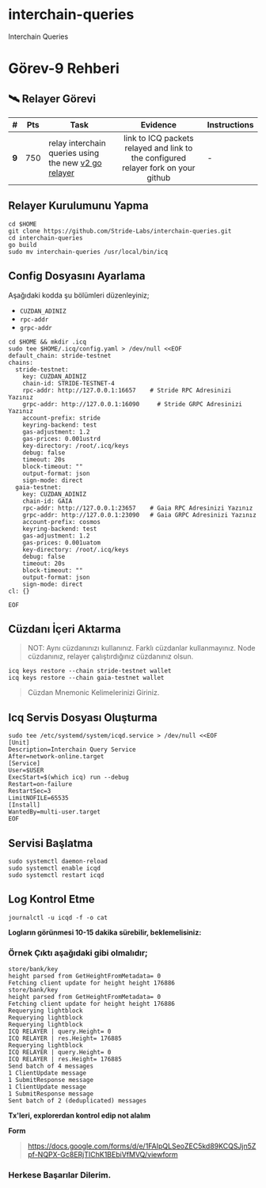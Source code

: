 # interchain-queries
Interchain Queries

# Görev-9 Rehberi

## 🛰  Relayer Görevi 

| #     | Pts |  Task                                                                                                             | Evidence                                                                           | Instructions      |
| ----- | --- | ----------------------------------------------------------------------------------------------------------------- |:----------------------------------------------------------------------------------:| ----------------- |
| **9** | 750 | relay interchain queries using the new [v2 go relayer](https://github.com/cosmos/relayer/releases/tag/v2.0.0-rc4) | link to ICQ packets relayed and link to the configured relayer fork on your github | - |

## Relayer Kurulumunu Yapma
```
cd $HOME
git clone https://github.com/Stride-Labs/interchain-queries.git
cd interchain-queries
go build
sudo mv interchain-queries /usr/local/bin/icq
```

## Config Dosyasını Ayarlama
Aşağıdaki kodda şu bölümleri düzenleyiniz;
- `CUZDAN_ADINIZ`
- `rpc-addr`
- `grpc-addr`
```
cd $HOME && mkdir .icq
sudo tee $HOME/.icq/config.yaml > /dev/null <<EOF
default_chain: stride-testnet
chains:
  stride-testnet:
    key: CUZDAN_ADINIZ
    chain-id: STRIDE-TESTNET-4
    rpc-addr: http://127.0.0.1:16657    # Stride RPC Adresinizi Yazınız
    grpc-addr: http://127.0.0.1:16090     # Stride GRPC Adresinizi Yazınız
    account-prefix: stride
    keyring-backend: test
    gas-adjustment: 1.2
    gas-prices: 0.001ustrd
    key-directory: /root/.icq/keys
    debug: false
    timeout: 20s
    block-timeout: ""
    output-format: json
    sign-mode: direct
  gaia-testnet:
    key: CUZDAN_ADINIZ
    chain-id: GAIA
    rpc-addr: http://127.0.0.1:23657    # Gaia RPC Adresinizi Yazınız
    grpc-addr: http://127.0.0.1:23090   # Gaia GRPC Adresinizi Yazınız
    account-prefix: cosmos
    keyring-backend: test
    gas-adjustment: 1.2
    gas-prices: 0.001uatom
    key-directory: /root/.icq/keys
    debug: false
    timeout: 20s
    block-timeout: ""
    output-format: json
    sign-mode: direct
cl: {}

EOF
```

## Cüzdanı İçeri Aktarma
> NOT: Aynı cüzdanınızı kullanınız. Farklı cüzdanlar kullanmayınız. Node cüzdanınız, relayer çalıştırdığınız cüzdanınız olsun.
```
icq keys restore --chain stride-testnet wallet
icq keys restore --chain gaia-testnet wallet
```
> Cüzdan Mnemonic Kelimelerinizi Giriniz.

## Icq Servis Dosyası Oluşturma
```
sudo tee /etc/systemd/system/icqd.service > /dev/null <<EOF
[Unit]
Description=Interchain Query Service
After=network-online.target
[Service]
User=$USER
ExecStart=$(which icq) run --debug
Restart=on-failure
RestartSec=3
LimitNOFILE=65535
[Install]
WantedBy=multi-user.target
EOF
```

## Servisi Başlatma
```
sudo systemctl daemon-reload
sudo systemctl enable icqd
sudo systemctl restart icqd
```

## Log Kontrol Etme
```
journalctl -u icqd -f -o cat
```

**Logların görünmesi 10-15 dakika sürebilir, beklemelisiniz:**

### Örnek Çıktı aşağıdaki gibi olmalıdır;
```
store/bank/key
height parsed from GetHeightFromMetadata= 0
Fetching client update for height height 176886
store/bank/key
height parsed from GetHeightFromMetadata= 0
Fetching client update for height height 176886
Requerying lightblock
Requerying lightblock
Requerying lightblock
ICQ RELAYER | query.Height= 0
ICQ RELAYER | res.Height= 176885
Requerying lightblock
ICQ RELAYER | query.Height= 0
ICQ RELAYER | res.Height= 176885
Send batch of 4 messages
1 ClientUpdate message
1 SubmitResponse message
1 ClientUpdate message
1 SubmitResponse message
Sent batch of 2 (deduplicated) messages
```

**Tx'leri, explorerdan kontrol edip not alalım**

**Form**
> https://docs.google.com/forms/d/e/1FAIpQLSeoZEC5kd89KCQSJjn5Zpf-NQPX-Gc8ERjTIChK1BEbiVfMVQ/viewform

### Herkese Başarılar Dilerim.
